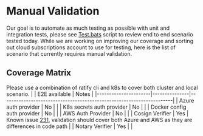 # Manual Validation
Our goal is to automate as much testing as possible with unit and integration tests, please see [Test.bats](https://github.com/deislabs/ratify/blob/main/test/bats/test.bats) script to review end to end scenario tested today.  While we are working on improving our coverage and sorting out cloud subscriptions account to use for testing, here is the list of scenario that currently requires manual validation.  

## Coverage Matrix
Please use a combination of ratify cli and k8s to cover both cluster and local scenario.
|                      | E2E available | Notes                                                                |
|----------------------|---------------|----------------------------------------------------------------------|
| Azure auth provider |  No           |                                                                      |
| K8s secrets auth provider           |    No        |                                                                      |
| Docker config auth provider  |     No      |                                                                      |
| AWS Auth Provider    |    No         |                                                                      |
| Cosign Verifier      |    Yes        | Known issue [231](https://github.com/deislabs/ratify/issues/231), validation should cover both Azure and AWS as they are differences in code path |
| Notary Verifier      | Yes           | |                                                                      
